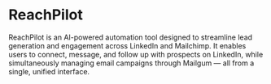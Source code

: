 # ReachPilot
ReachPilot is an AI-powered automation tool designed to streamline lead generation and engagement across LinkedIn and Mailchimp. It enables users to connect, message, and follow up with prospects on LinkedIn, while simultaneously managing email campaigns through Mailgum — all from a single, unified interface.
